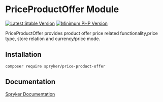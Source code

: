 # PriceProductOffer Module
[![Latest Stable Version](https://poser.pugx.org/spryker/price-product-offer/v/stable.svg)](https://packagist.org/packages/spryker/price-product-offer)
[![Minimum PHP Version](https://img.shields.io/badge/php-%3E%3D%207.4-8892BF.svg)](https://php.net/)

PriceProductOffer provides product offer price related functionality,price type, store relation and currency/price mode.

## Installation

```
composer require spryker/price-product-offer
```

## Documentation

[Spryker Documentation](https://docs.spryker.com)
